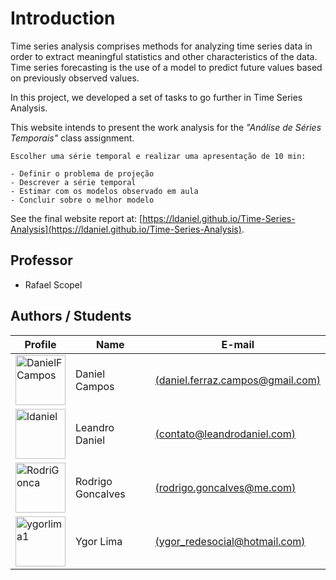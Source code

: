 # Introduction

Time series analysis comprises methods for analyzing time series data in order to extract meaningful statistics and other characteristics of the data. Time series forecasting is the use of a model to predict future values based on previously observed values.

In this project, we developed a set of tasks to go further in Time Series Analysis.

This website intends to present the work analysis for the *"Análise de Séries Temporais"* class assignment.

```
Escolher uma série temporal e realizar uma apresentação de 10 min:

- Definir o problema de projeção
- Descrever a série temporal
- Estimar com os modelos observado em aula
- Concluir sobre o melhor modelo
```
See the final website report at: [https://ldaniel.github.io/Time-Series-Analysis](https://ldaniel.github.io/Time-Series-Analysis).

## Professor
- Rafael Scopel

## Authors / Students
|Profile|Name|E-mail|
|---|---|---|
|<a href="https://github.com/DanielFCampos"><img src="https://avatars2.githubusercontent.com/u/31582602?s=460&v=4" title="DanielFCampos" width="80" height="80"></a>|Daniel Campos|[(daniel.ferraz.campos@gmail.com)](daniel.ferraz.campos@gmail.com)|
|<a href="https://github.com/ldaniel"><img src="https://avatars2.githubusercontent.com/u/205534?s=460&v=4" title="ldaniel" width="80" height="80"></a>|Leandro Daniel|[(contato@leandrodaniel.com)](contato@leandrodaniel.com)|
|<a href="https://github.com/RodriGonca"><img src="https://avatars2.githubusercontent.com/u/50252438?s=460&v=4" title="RodriGonca" width="80" height="80"></a>|Rodrigo Goncalves|[(rodrigo.goncalves@me.com)](rodrigo.goncalves@me.com)|
|<a href="https://github.com/ygorlima1"><img src="https://avatars2.githubusercontent.com/u/52429828?s=460&v=4" title="ygorlima1" width="80" height="80"></a>|Ygor Lima|[(ygor_redesocial@hotmail.com)](ygor_redesocial@hotmail.com)|
